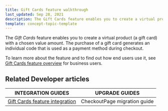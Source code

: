 ```yaml
---
title: Gift Cards feature walkthrough
last_updated: Sep 28, 2021
description: The Gift Cards feature enables you to create a virtual product (a gift card) with a chosen value amount
template: concept-topic-template
---
```


The _Gift Cards_ feature enables you to create a virtual product (a gift card) with a chosen value amount. The purchase of a gift card generates an individual code that is used as a payment method during checkout.


To learn more about the feature and to find out how end users use it, see [Gift Cards feature overview](/docs/scos/user/features/{{page.version}}/gift-cards-feature-overview.html) for business users.


## Related Developer articles

| INTEGRATION GUIDES  | UPGRADE GUIDES | 
|---|---|
| [Gift Cards feature integration](/docs/scos/dev/feature-integration-guides/{{page.version}}/gift-cards-feature-integration.html) | CheckoutPage migration guide | 